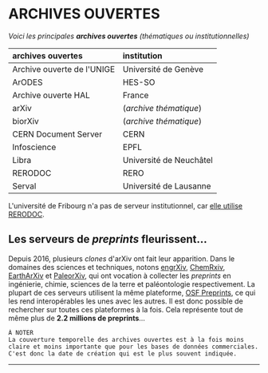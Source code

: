 # ARCHIVES OUVERTES

*Voici les principales **archives ouvertes** (thématiques ou institutionnelles)*   

| archives ouvertes | institution |
| :-- | :-- |
| Archive ouverte de l'UNIGE | Université de Genève |
| ArODES | HES-SO |
| Archive ouverte HAL | France |
| arXiv | (*archive thématique*) |
| biorXiv | (*archive thématique*) |
| CERN Document Server | CERN |
| Infoscience | EPFL |
| Libra | Université de Neuchâtel |
| RERODOC | RERO |
| Serval | Université de Lausanne |

L'université de Fribourg n'a pas de serveur institutionnel, car [elle utilise RERODOC](http://www3.unifr.ch/research/fr/open-science/openaccess/oa-unifr/).


## Les serveurs de *preprints* fleurissent...

Depuis 2016, plusieurs *clones* d'arXiv ont fait leur apparition. Dans le domaines des sciences et techniques, notons [engrXiv](https://osf.io/preprints/engrxiv/), [ChemRxiv](http://www.chemrxiv.org/), [EarthArXiv](https://eartharxiv.org/) et [PaleorXiv](https://paleorxiv.org/), qui ont vocation à collecter les *preprints* en ingénierie, chimie, sciences de la terre et paléontologie respectivement. La plupart de ces serveurs utilisent la même plateforme, [OSF Preprints](https://osf.io/preprints/), ce qui les rend interopérables les unes avec les autres. Il est donc possible de rechercher sur toutes ces plateformes à la fois. Cela représente tout de même plus de **2.2 millions de preprints**...

```
À NOTER
La couverture temporelle des archives ouvertes est à la fois moins claire et moins importante que pour les bases de données commerciales. C'est donc la date de création qui est le plus souvent indiquée.
```

---
